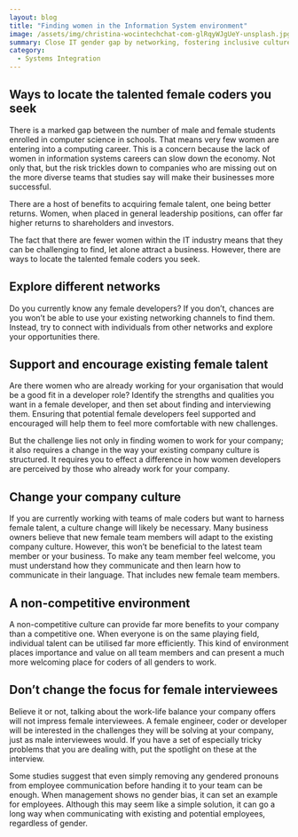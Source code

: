 ```yaml
---
layout: blog
title: "Finding women in the Information System environment"
image: /assets/img/christina-wocintechchat-com-glRqyWJgUeY-unsplash.jpg
summary: Close IT gender gap by networking, fostering inclusive culture, non-competitive environments, and focusing on challenges, not stereotypes, in recruitment.
category:
  - Systems Integration
---
```



## Ways to locate the talented female coders you seek
There is a marked gap between the number of male and female students enrolled in computer science in schools. That means very few women are entering into a computing career. This is a concern because the lack of women in information systems careers can slow down the economy. Not only that, but the risk trickles down to companies who are missing out on the more diverse teams that studies say will make their businesses more successful.

There are a host of benefits to acquiring female talent, one being better returns. Women, when placed in general leadership positions, can offer far higher returns to shareholders and investors.

The fact that there are fewer women within the IT industry means that they can be challenging to find, let alone attract a business. However, there are ways to locate the talented female coders you seek.


## Explore different networks
Do you currently know any female developers? If you don’t, chances are you won’t be able to use your existing networking channels to find them. Instead, try to connect with individuals from other networks and explore your opportunities there.

## Support and encourage existing female talent
Are there women who are already working for your organisation that would be a good fit in a developer role? Identify the strengths and qualities you want in a female developer, and then set about finding and interviewing them. Ensuring that potential female developers feel supported and encouraged will help them to feel more comfortable with new challenges.

But the challenge lies not only in finding women to work for your company; it also requires a change in the way your existing company culture is structured. It requires you to effect a difference in how women developers are perceived by those who already work for your company.

## Change your company culture
If you are currently working with teams of male coders but want to harness female talent, a culture change will likely be necessary. Many business owners believe that new female team members will adapt to the existing company culture. However, this won’t be beneficial to the latest team member or your business. To make any team member feel welcome, you must understand how they communicate and then learn how to communicate in their language. That includes new female team members.

## A non-competitive environment
A non-competitive culture can provide far more benefits to your company than a competitive one. When everyone is on the same playing field, individual talent can be utilised far more efficiently. This kind of environment places importance and value on all team members and can present a much more welcoming place for coders of all genders to work.

## Don’t change the focus for female interviewees
Believe it or not, talking about the work-life balance your company offers will not impress female interviewees. A female engineer, coder or developer will be interested in the challenges they will be solving at your company, just as male interviewees would. If you have a set of especially tricky problems that you are dealing with, put the spotlight on these at the interview.

Some studies suggest that even simply removing any gendered pronouns from employee communication before handing it to your team can be enough. When management shows no gender bias, it can set an example for employees. Although this may seem like a simple solution, it can go a long way when communicating with existing and potential employees, regardless of gender.
